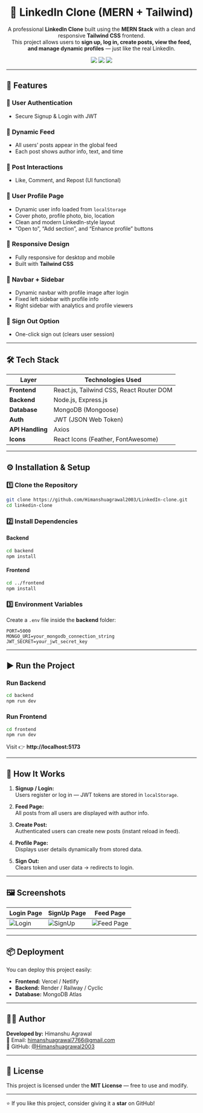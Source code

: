 
<h1 align="center">💼 LinkedIn Clone (MERN + Tailwind)</h1>

<p align="center">
  A professional <b>LinkedIn Clone</b> built using the <b>MERN Stack</b> with a clean and responsive <b>Tailwind CSS</b> frontend.<br/>
  This project allows users to <b>sign up, log in, create posts, view the feed, and manage dynamic profiles</b> — just like the real LinkedIn.
</p>

<p align="center">
  <img src="https://img.shields.io/badge/MERN-Fullstack-blue?style=for-the-badge"/>
  <img src="https://img.shields.io/badge/TailwindCSS-Responsive-blueviolet?style=for-the-badge"/>
  <img src="https://img.shields.io/badge/License-MIT-green?style=for-the-badge"/>
</p>

---

## 🚀 Features

### 🔐 **User Authentication**
- Secure Signup & Login with JWT  

### 📰 **Dynamic Feed**
- All users’ posts appear in the global feed  
- Each post shows author info, text, and time

### 💬 **Post Interactions**
- Like, Comment, and Repost (UI functional)

### 👤 **User Profile Page**
- Dynamic user info loaded from `localStorage`  
- Cover photo, profile photo, bio, location  
- Clean and modern LinkedIn-style layout  
- “Open to”, “Add section”, and “Enhance profile” buttons

### 📱 **Responsive Design**
- Fully responsive for desktop and mobile  
- Built with **Tailwind CSS**

### 🧭 **Navbar + Sidebar**
- Dynamic navbar with profile image after login  
- Fixed left sidebar with profile info  
- Right sidebar with analytics and profile viewers

### 🚪 **Sign Out Option**
- One-click sign out (clears user session)

---

## 🛠️ Tech Stack

| Layer | Technologies Used |
|--------|------------------|
| **Frontend** | React.js, Tailwind CSS, React Router DOM |
| **Backend** | Node.js, Express.js |
| **Database** | MongoDB (Mongoose) |
| **Auth** | JWT (JSON Web Token) |
| **API Handling** | Axios |
| **Icons** | React Icons (Feather, FontAwesome) |

---

## ⚙️ Installation & Setup

### 1️⃣ Clone the Repository
```bash
git clone https://github.com/Himanshuagrawal2003/LinkedIn-clone.git
cd linkedin-clone
```

### 2️⃣ Install Dependencies

#### Backend
```bash
cd backend
npm install
```

#### Frontend
```bash
cd ../frontend
npm install
```

### 3️⃣ Environment Variables
Create a `.env` file inside the **backend** folder:
```
PORT=5000
MONGO_URI=your_mongodb_connection_string
JWT_SECRET=your_jwt_secret_key
```

---

## ▶️ Run the Project

### Run Backend
```bash
cd backend
npm run dev
```

### Run Frontend
```bash
cd frontend
npm run dev
```

Visit 👉 **http://localhost:5173**

---

## 🧠 How It Works

1. **Signup / Login:**  
   Users register or log in — JWT tokens are stored in `localStorage`.

2. **Feed Page:**  
   All posts from all users are displayed with author info.

3. **Create Post:**  
   Authenticated users can create new posts (instant reload in feed).

4. **Profile Page:**  
   Displays user details dynamically from stored data.

5. **Sign Out:**  
   Clears token and user data → redirects to login.

---

## 🖼️ Screenshots
| Login Page | SignUp Page | Feed Page |
|-------------|------------|--------------|
| ![Login](https://drive.google.com/uc?export=view&id=1tSZTXxN6o30cL23OwvCyubSOe-Q3xwye) | ![SignUp](https://drive.google.com/uc?export=view&id=1C800aegTyxS4TwLgyRZ_BKVTzzjTc-qg) | ![Feed Page](https://drive.google.com/uc?export=view&id=1xaId16_cQPLLNBIMuQeKSF2KUDF-oLGp) |


---

## 📦 Deployment

You can deploy this project easily:

- **Frontend:** Vercel / Netlify  
- **Backend:** Render / Railway / Cyclic  
- **Database:** MongoDB Atlas  

---

## 👨‍💻 Author

**Developed by:** Himanshu Agrawal  
📧 Email: [himanshuagrawal7766@gmail.com](mailto:himanshuagrawal7766@gmail.com)  
💼 GitHub: [@Himanshuagrawal2003](https://github.com/Himanshuagrawal2003)  

---

## 📜 License

This project is licensed under the **MIT License** — free to use and modify.

---

⭐ If you like this project, consider giving it a **star** on GitHub!

